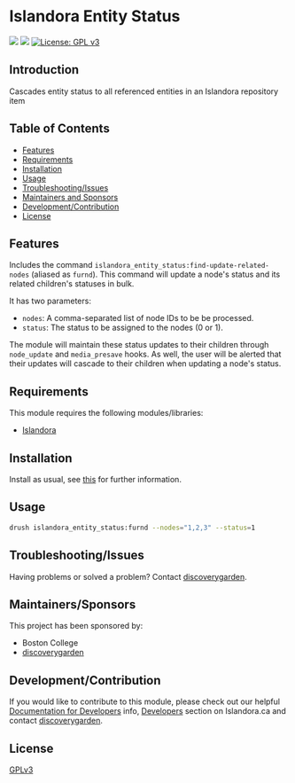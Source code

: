 # Islandora Entity Status

![](https://github.com/discoverygarden/islandora_entity_status/actions/workflows/lint.yml/badge.svg)
![](https://github.com/discoverygarden/islandora_entity_status/actions/workflows/semver.yml/badge.svg)
[![License: GPL v3](https://img.shields.io/badge/License-GPLv3-blue.svg)](https://www.gnu.org/licenses/gpl-3.0)

## Introduction

Cascades entity status to all referenced entities in an Islandora repository item

## Table of Contents

* [Features](#features)
* [Requirements](#requirements)
* [Installation](#installation)
* [Usage](#usage)
* [Troubleshooting/Issues](#troubleshootingissues)
* [Maintainers and Sponsors](#maintainers-and-sponsors)
* [Development/Contribution](#developmentcontribution)
* [License](#license)

## Features

Includes the command `islandora_entity_status:find-update-related-nodes` (aliased as `furnd`). This command will update a node's status and its related children's statuses in bulk.

It has two parameters:
 - `nodes`: A comma-separated list of node IDs to be be processed.
 - `status`: The status to be assigned to the nodes (0 or 1).

The module will maintain these status updates to their children through `node_update` and `media_presave` hooks. As well, the user will be alerted that their updates will cascade to their children when updating a node's status.

## Requirements

This module requires the following modules/libraries:

* [Islandora](https://github.com/Islandora/islandora)

## Installation

Install as usual, see
[this]( https://www.drupal.org/docs/extending-drupal/installing-modules) for
further information.

## Usage

```bash
drush islandora_entity_status:furnd --nodes="1,2,3" --status=1
```

## Troubleshooting/Issues

Having problems or solved a problem? Contact [discoverygarden](http://support.discoverygarden.ca).

## Maintainers/Sponsors

This project has been sponsored by:

* Boston College
* [discoverygarden](http://wwww.discoverygarden.ca)

## Development/Contribution

If you would like to contribute to this module, please check out our helpful
[Documentation for Developers](https://github.com/Islandora/islandora/wiki#wiki-documentation-for-developers)
info, [Developers](http://islandora.ca/developers) section on Islandora.ca and
contact [discoverygarden](http://support.discoverygarden.ca).

## License

[GPLv3](http://www.gnu.org/licenses/gpl-3.0.txt)
